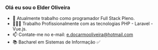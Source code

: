 ### Olá eu sou o Elder Oliveira

- 🔭 Atualmente trabalho como programador Full Stack Pleno.
- 👨🏽‍💻 Trabalho Profissionalmente com as tecnologias PHP - Laravel - Vue.js.
- 📫 Contate-me no e-mail: e.docarmooliveira@hotmail.com
- 📚 Bacharel em Sistemas de Informação ✅
